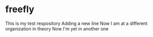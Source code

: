 # freefly
This is my test respository
Adding a new line
Now I am at a different organization in theory
Now I'm yet in another one
